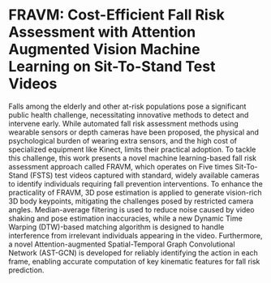 # FRAVM: Cost-Efficient Fall Risk Assessment with Attention Augmented Vision Machine Learning on Sit-To-Stand Test Videos
Falls among the elderly and other at-risk populations pose a significant public health challenge, necessitating innovative methods to detect and intervene early. While automated fall risk assessment methods using wearable sensors or depth cameras have been proposed, the physical and psychological burden of wearing extra sensors, and the high cost of specialized equipment like Kinect, limits their practical adoption. To tackle this challenge, this work presents a novel machine learning-based fall risk assessment approach called FRAVM, which operates on Five times Sit-To-Stand (FSTS) test videos captured with standard, widely available cameras to identify individuals requiring fall prevention interventions. To enhance the practicality of FRAVM, 3D pose estimation is applied to generate vision-rich 3D body keypoints, mitigating the challenges posed by restricted camera angles. Median-average filtering is used to reduce noise caused by video shaking and pose estimation inaccuracies, while a new Dynamic Time Warping (DTW)-based matching algorithm is designed to handle interference from irrelevant individuals appearing in the video. Furthermore, a novel Attention-augmented Spatial-Temporal Graph Convolutional Network (AST-GCN) is developed for reliably identifying the action in each frame, enabling accurate computation of key kinematic features for fall risk prediction.
